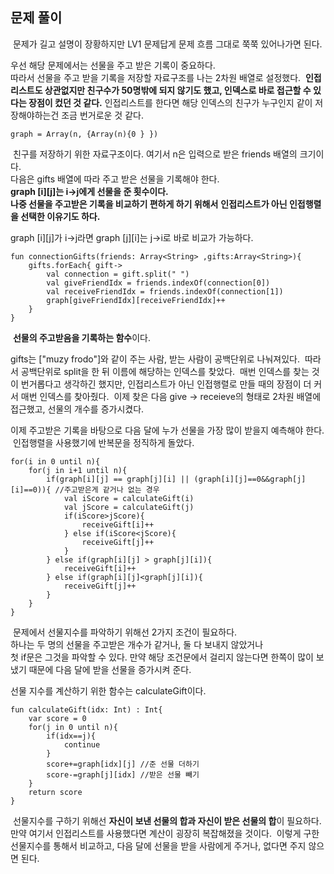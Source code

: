 ## 문제 풀이
​
문제가 길고 설명이 장황하지만 LV1 문제답게 문제 흐름 그대로 쭉쭉 있어나가면 된다.

우선 해당 문제에서는 선물을 주고 받은 기록이 중요하다.   
따라서 선물을 주고 받을 기록을 저장할 자료구조를 나는 2차원 배열로 설정했다.
​
**인접리스트도 상관없지만 친구수가 50명밖에 되지 않기도 했고, 인덱스로 바로 접근할 수 있다는 장점이 컸던 것 같다.**
​ 인접리스트를 한다면 해당 인덱스의 친구가 누구인지 같이 저장해야하는건 조금 번거로운 것 같다.
​
```
graph = Array(n, {Array(n){0 } })
```
​
친구를 저장하기 위한 자료구조이다. 여기서 n은 입력으로 받은 friends 배열의 크기이다.   
다음은 gifts 배열에 따라 주고 받은 선물을 기록해야 한다.   
**graph [i][j]는 i->j에게 선물을 준 횟수이다.**   
**나중 선물을 주고받은 기록을 비교하기 편하게 하기 위해서**  **인접리스트가 아닌 인접행렬을 선택한 이유기도 하다.**
​
   
graph [i][j]가 i->j라면 graph [j][i]는 j->i로 바로 비교가 가능하다.
​
```
fun connectionGifts(friends: Array<String> ,gifts:Array<String>){
    gifts.forEach{ gift->            
        val connection = gift.split(" ")            
        val giveFriendIdx = friends.indexOf(connection[0])
        val receiveFriendIdx = friends.indexOf(connection[1])
        graph[giveFriendIdx][receiveFriendIdx]++                   
    }
}
```
​
**선물의 주고받음을 기록하는 함수**이다.   

gifts는 ["muzy frodo"]와 같이 주는 사람, 받는 사람이 공백단위로 나눠져있다.
​
따라서 공백단위로 split을 한 뒤 이름에 해당하는 인덱스를 찾았다.
​
매번 인덱스를 찾는 것이 번거롭다고 생각하긴 했지만, 인접리스트가 아닌 인접행렬로 만들 때의 장점이 더 커서 매번 인덱스를 찾아줬다.
​
이제 찾은 다음 give -> receieve의 형태로 2차원 배열에 접근했고, 선물의 개수를 증가시켰다.
​
   
이제 주고받은 기록을 바탕으로 다음 달에 누가 선물을 가장 많이 받을지 예측해야 한다.
​
인접행렬을 사용했기에 반복문을 정직하게 돌았다.
​
```
for(i in 0 until n){
    for(j in i+1 until n){            
        if(graph[i][j] == graph[j][i] || (graph[i][j]==0&&graph[j][i]==0)){ //주고받은게 같거나 없는 경우
            val iScore = calculateGift(i)
            val jScore = calculateGift(j)                
            if(iScore>jScore){
                receiveGift[i]++
            } else if(iScore<jScore){
                receiveGift[j]++
            }
        } else if(graph[i][j] > graph[j][i]){                    
            receiveGift[i]++
        } else if(graph[i][j]<graph[j][i]){                    
            receiveGift[j]++
        }
    }
}
```
​
문제에서 선물지수를 파악하기 위해선 2가지 조건이 필요하다.    
하나는 두 명의 선물을 주고받은 개수가 같거나, 둘 다 보내지 않았거나    
첫 if문은 그것을 파악할 수 있다. 만약 해당 조건문에서 걸리지 않는다면 한쪽이 많이 보냈기 때문에 다음 달에 받을 선물을 증가시켜 준다.
​
   
선물 지수를 계산하기 위한 함수는 calculateGift이다.
​
```
fun calculateGift(idx: Int) : Int{                
    var score = 0    
    for(j in 0 until n){
        if(idx==j){
            continue
        }            
        score+=graph[idx][j] //준 선물 더하기
        score-=graph[j][idx] //받은 선물 빼기                        
    }   
    return score
}
```
​
선물지수를 구하기 위해선 **자신이 보낸 선물의 합과 자신이 받은 선물의 합**이 필요하다.
​
만약 여기서 인접리스트를 사용했다면 계산이 굉장히 복잡해졌을 것이다.
​
이렇게 구한 선물지수를 통해서 비교하고, 다음 달에 선물을 받을 사람에게 주거나, 없다면 주지 않으면 된다.